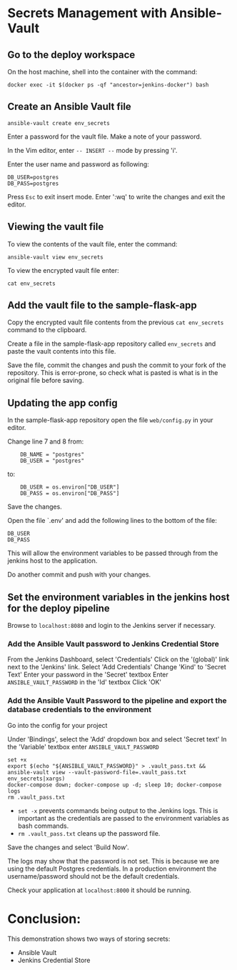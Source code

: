 # Secrets Management with Ansible-Vault

## Go to the deploy workspace

On the host machine, shell into the container with the command:

```
docker exec -it $(docker ps -qf "ancestor=jenkins-docker") bash 
```

## Create an Ansible Vault file

```
ansible-vault create env_secrets
```

Enter a password for the vault file. Make a note of your password.

In the Vim editor, enter `-- INSERT --` mode by pressing 'i'.

Enter the user name and password as following:

```
DB_USER=postgres
DB_PASS=postgres
```

Press `Esc` to exit insert mode. Enter ':wq' to write the changes and exit the editor.

## Viewing the vault file

To view the contents of the vault file, enter the command:

```
ansible-vault view env_secrets
```

To view the encrypted vault file enter:

```
cat env_secrets
```

## Add the vault file to the sample-flask-app

Copy the encrypted vault file contents from the previous `cat env_secrets` command to the clipboard.

Create a file in the sample-flask-app repository called `env_secrets` and paste the vault contents into this file.

Save the file, commit the changes and push the commit to your fork of the repository. This is error-prone, so check what is pasted is what is in the original file before saving.

## Updating the app config

In the sample-flask-app repository open the file `web/config.py` in your editor.

Change line 7 and 8 from:

```
    DB_NAME = "postgres"
    DB_USER = "postgres"

```

to:

```
    DB_USER = os.environ["DB_USER"]
    DB_PASS = os.environ["DB_PASS"]

```

Save the changes.

Open the file `.env' and add the following lines to the bottom of the file:

```
DB_USER
DB_PASS
```

This will allow the environment variables to be passed through from the jenkins host to the application.

Do another commit and push with your changes.

## Set the environment variables in the jenkins host for the deploy pipeline

Browse to `localhost:8080` and login to the Jenkins server if necessary.

### Add the Ansible Vault password to Jenkins Credential Store

From the Jenkins Dashboard, select 'Credentials'
Click on the '(global)' link next to the 'Jenkins' link.
Select 'Add Credentials'
Change 'Kind' to 'Secret Text'
Enter your password in the 'Secret' textbox
Enter `ANSIBLE_VAULT_PASSWORD` in the 'Id' textbox
Click 'OK'

### Add the Ansible Vault Password to the pipeline and export the database credentials to the environment

Go into the config for your project

Under 'Bindings', select the 'Add' dropdown box and select 'Secret text'
In the 'Variable' textbox enter `ANSIBLE_VAULT_PASSWORD`

```
set +x
export $(echo "${ANSIBLE_VAULT_PASSWORD}" > .vault_pass.txt && ansible-vault view --vault-password-file=.vault_pass.txt env_secrets|xargs)
docker-compose down; docker-compose up -d; sleep 10; docker-compose logs
rm .vault_pass.txt
```

- `set -x` prevents commands being output to the Jenkins logs. This is important as the credentials are passed to the environment variables as bash commands.
- `rm .vault_pass.txt` cleans up the password file.

Save the changes and select 'Build Now'.

The logs may show that the password is not set. This is because we are using the default Postgres credentials. In a production environment the username/password should not be the default credentials.

Check your application at `localhost:8000` it should be running.

# Conclusion:

This demonstration shows two ways of storing secrets:

- Ansible Vault
- Jenkins Credential Store
